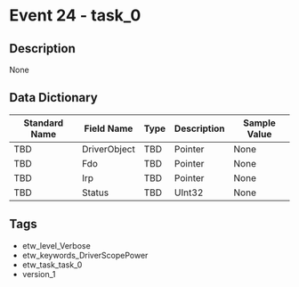 # Event 24 - task_0

## Description
None

## Data Dictionary
|Standard Name|Field Name|Type|Description|Sample Value|
|---|---|---|---|---|
|TBD|DriverObject|TBD|Pointer|None|None|
|TBD|Fdo|TBD|Pointer|None|None|
|TBD|Irp|TBD|Pointer|None|None|
|TBD|Status|TBD|UInt32|None|None|

## Tags
* etw_level_Verbose
* etw_keywords_DriverScopePower
* etw_task_task_0
* version_1